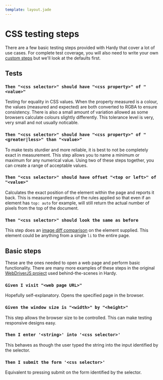 ```yaml
---
template: layout.jade
---
```


# CSS testing steps

There are a few basic testing steps provided with Hardy that cover a lot of use cases. For complete test coverage, you will also need to write your own [custom steps](custom-steps.html) but we'll look at the defaults first.

## Tests

### `Then "<css selector>" should have "<css property>" of "<value>"`

Testing for equality in CSS values. When the property measured is a colour, the values (measured and expected) are both converted to RGBA to ensure consistency. There is also a small amount of variation allowed as some browsers calculate colours slightly differently. This tolerance level is very, very small and not usually noticable.

### `Then "<css selector>" should have "<css property>" of "<greater|less>" than "<value>"`

To make tests sturdier and more reliable, it is best to not be completely exact in measurement. This step allows you to name a minimum or maximum for any numerical value. Using two of these steps together, you can create a range of acceptable values.

### `Then "<css selector>" should have offset "<top or left>" of "<value>"`

Calculates the exact position of the element within the page and reports it back. This is measured regardless of the rules applied so that even if an element has `top: auto` for example, will still return the actual number of pixels from the top of the document.

### `Then "<css selector>" should look the same as before`

This step does an [image diff comparison](http://csste.st/techniques/image-diff.html) on the element supplied. This element could be anything from a single `li` to the entire page.

## Basic steps

These are the ones needed to open a web page and perform basic functionality. There are many more examples of these steps in the original [WebDriverJS project](https://github.com/Camme/webdriverjs) used behind-the-scenes in Hardy.

### `Given I visit "<web page URL>"`

Hopefully self-explanatory. Opens the specified page in the browser.

### `Given the window size is "<width>" by "<height>"`

This step allows the browser size to be controlled. This can make testing responsive designs easy.

### `Then I enter '<string>' into '<css selector>'`

This behaves as though the user typed the string into the input identified by the selector.

### `Then I submit the form '<css selector>'`

Equivalent to pressing submit on the form identified by the selector.
